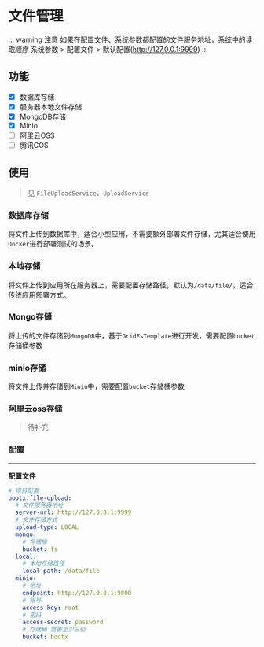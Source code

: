 # 文件管理
::: warning 注意
如果在配置文件、系统参数都配置的文件服务地址，系统中的读取顺序 系统参数 > 配置文件 > 默认配置(http://127.0.0.1:9999)
:::

## 功能
- [x] 数据库存储
- [x] 服务器本地文件存储  
- [x] MongoDB存储
- [x] Minio
- [ ] 阿里云OSS
- [ ] 腾讯COS
## 使用
> 见 `FileUploadService`、`UploadService`

### 数据库存储
将文件上传到数据库中，适合小型应用，不需要额外部署文件存储，尤其适合使用`Docker`进行部署测试的场景。
### 本地存储
将文件上传到应用所在服务器上，需要配置存储路径，默认为`/data/file/`，适合传统应用部署方式。
### Mongo存储
将上传的文件存储到`MongoDB`中，基于`GridFsTemplate`进行开发，需要配置`bucket`存储桶参数
### minio存储
将文件上传并存储到`Minio`中，需要配置`bucket`存储桶参数

### 阿里云oss存储
> 待补充

### 配置
****

**配置文件**
```yaml
# 项目配置
bootx.file-upload:
  # 文件服务器地址
  server-url: http://127.0.0.1:9999
  # 文件存储方式
  upload-type: LOCAL
  mongo:
    # 存储桶
    bucket: fs
  local:
    # 本地存储路径
    local-path: /data/file
  minio:
    # 地址
    endpoint: http://127.0.0.1:9000
    # 账号
    access-key: root
    # 密码
    access-secret: password
    # 存储桶 需要至少三位
    bucket: bootx
```
